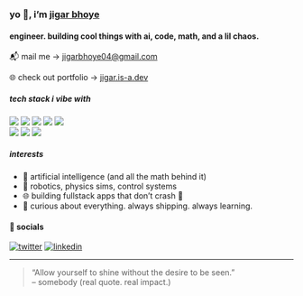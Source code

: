 <h3 align="left">yo 👋, i’m <a href="https://linkedin.com/in/jigar-bhoye-188667251/" target="_blank">jigar bhoye</a></h3>
<h4 align="left">engineer. building cool things with ai, code, math, and a lil chaos.</h4>

📬 mail me → jigarbhoye04@gmail.com

🌐 check out portfolio → [jigar.is-a.dev](https://jigarbhoye.is-a.dev/) 

<h5 align="left">tech stack i vibe with</h5>
<p>
  <img src="https://img.shields.io/badge/Javascript-F0DB4F?style=for-the-badge&labelColor=000&logo=javascript&logoColor=F0DB4F" />
  <img src="https://img.shields.io/badge/Typescript-007acc?style=for-the-badge&labelColor=000&logo=typescript&logoColor=007acc" />
  <img src="https://img.shields.io/badge/React-61DBFB?style=for-the-badge&labelColor=000&logo=react&logoColor=61DBFB" />
  <img src="https://img.shields.io/badge/Next.js-000?style=for-the-badge&logo=nextdotjs&logoColor=fff" />
  <img src="https://img.shields.io/badge/Node.js-3C873A?style=for-the-badge&labelColor=000&logo=node.js&logoColor=3C873A" />
  <br/>
  <img src="https://img.shields.io/badge/Tailwind_CSS-38B2AC?style=for-the-badge&labelColor=000&logo=tailwindcss&logoColor=38B2AC" />
  <img src="https://img.shields.io/badge/HTML-E34F26?style=for-the-badge&labelColor=000&logo=html5&logoColor=fff" />
  <img src="https://img.shields.io/badge/CSS-1572B6?style=for-the-badge&labelColor=000&logo=css3&logoColor=fff" />
</p>

<h5>interests</h5>
<ul>
  <li>🧠 artificial intelligence (and all the math behind it)</li>
  <li>📡 robotics, physics sims, control systems</li>
  <li>🌐 building fullstack apps that don’t crash 😤</li>
  <li>💭 curious about everything. always shipping. always learning.</li>
</ul>


<h4>👾 socials</h4>

[![twitter](https://img.shields.io/badge/twitter-1DA1F2?style=for-the-badge&logo=twitter&logoColor=white)](https://twitter.com/jigarbhoye04)
[![linkedin](https://img.shields.io/badge/linkedin-0A66C2?style=for-the-badge&logo=linkedin&logoColor=white)](https://linkedin.com/in/jigar-bhoye-188667251/)

---

> “Allow yourself to shine without the desire to be seen.”  
> – somebody (real quote. real impact.)

<!-- psst. you scrolled too far. you're a real one. -->

